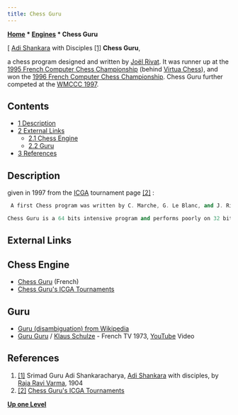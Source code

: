 ```yaml
---
title: Chess Guru
---
```

**[Home](Home "Home") * [Engines](Engines "Engines") * Chess Guru**

\[ [Adi Shankara](https://en.wikipedia.org/wiki/Adi_Shankara) with Disciples <a id="cite-note-1" href="#cite-ref-1">[1]</a>
**Chess Guru**,

a chess program designed and written by [Joël Rivat](Jo%C3%ABl_Rivat "Joël Rivat"). It was runner up at the [1995 French Computer Chess Championship](FCCC_1995 "FCCC 1995") (behind [Virtua Chess](Virtua_Chess "Virtua Chess")), and won the [1996 French Computer Chess Championship](FCCC_1996 "FCCC 1996"). Chess Guru further competed at the [WMCCC 1997](WMCCC_1997 "WMCCC 1997").

## Contents

- [1 Description](#description)
- [2 External Links](#external-links)
  - [2.1 Chess Engine](#chess-engine)
  - [2.2 Guru](#guru)
- [3 References](#references)

## Description

given in 1997 from the [ICGA](ICGA "ICGA") tournament page <a id="cite-note-2" href="#cite-ref-2">[2]</a> :

```C++
 A first Chess program was written by C. Marche, G. Le Blanc, and J. Rivat in 1990. With this experience, J. Rivat rewrote everything using [bitboards](Bitboards "Bitboards"). After [Robert Hyatt](Robert_Hyatt "Robert Hyatt") started using bitboards too, long discussions on ics and sharing new ideas permitted to improve considerably the technique.

```

```C++
Chess Guru is a 64 bits intensive program and performs poorly on 32 bits computers. The search algorithm is using [PVS](Principal_Variation_Search "Principal Variation Search") with [nullmove](Null_Move_Pruning "Null Move Pruning"), extended [transposition table](Transposition_Table "Transposition Table"), [refutation table](Refutation_Table "Refutation Table"), [internal iterative deepening](Internal_Iterative_Deepening "Internal Iterative Deepening"), several classical [extensions](Extensions "Extensions") schemes (like [incheck extension](Check_Extensions "Check Extensions"), [recaptures](Recapture_Extensions "Recapture Extensions")). The [evaluation](Evaluation "Evaluation") includes [development](Development "Development"), [mobility](Mobility "Mobility"), [pawn structure](Pawn_Structure "Pawn Structure") and [king safety](King_Safety "King Safety") . 

```

## External Links

## Chess Engine

- [Chess Guru](http://chessguru.free.fr/) (French)
- [Chess Guru's ICGA Tournaments](https://www.game-ai-forum.org/icga-tournaments/program.php?id=11)

## Guru

- [Guru (disambiguation) from Wikipedia](https://en.wikipedia.org/wiki/Guru_%28disambiguation%29)
- [Guru Guru](Category:Guru_Guru "Category:Guru Guru") / [Klaus Schulze](Category:Klaus_Schulze "Category:Klaus Schulze") - French TV 1973, [YouTube](https://en.wikipedia.org/wiki/YouTube) Video

## References

1. <a id="cite-ref-1" href="#cite-note-1">[1]</a> Srimad Guru Adi Shankaracharya, [Adi Shankara](https://en.wikipedia.org/wiki/Adi_Shankara) with disciples, by [Raja Ravi Varma](Arts#Varma "Arts"), 1904
1. <a id="cite-ref-2" href="#cite-note-2">[2]</a> [Chess Guru's ICGA Tournaments](https://www.game-ai-forum.org/icga-tournaments/program.php?id=11)

**[Up one Level](Engines "Engines")**

